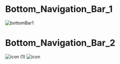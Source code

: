 # Bottom_Navigation_Bar_1

![bottomBar1](https://github.com/user-attachments/assets/ad38db3f-61f6-4aa7-8168-dd15555e530a)

 # Bottom_Navigation_Bar_2

![icon (1)](https://github.com/user-attachments/assets/94e640bf-c919-401a-ab1d-eefd761b34e8)
![icon](https://github.com/user-attachments/assets/3de214ae-ec7a-4beb-a905-6c34d46efcf3)
